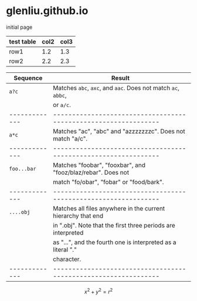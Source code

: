 # glenliu.github.io
initial page

|test table|col2|col3|
|----------|----|----|
|row1      |1.2|1.3|
|row2       |2.2|2.3|


|  Sequence   | Result                                                        |
|-------------|---------------------------------------------------------------|
| `a?c` <br>      | Matches `abc`, `axc`, and `aac`. Does not match `ac`, `abbc`,<br> | 
|             | or `a/c`.                                                     |
|-------------|---------------------------------------------------------------|
| `a*c`       | Matches "ac", "abc" and "azzzzzzzc". Does not match "a/c".    |
|-------------|---------------------------------------------------------------|
| `foo...bar` | Matches "foobar", "fooxbar", and "fooz/blaz/rebar". Does not <br> |
|    <br>         | match "fo/obar", "fobar" or "food/bark".                      |
|-------------|---------------------------------------------------------------|
| `....obj` <br>  | Matches all files anywhere in the current hierarchy that end  <br>|
|   <br>          | in ".obj". Note that the first three periods are interpreted  <br>|
|   <br>          | as "...", and the fourth one is interpreted as a literal "."  <br>|
|   <br>          | character.                                                    |
|-------------|---------------------------------------------------------------|

$$ x^2+y^2=r^2 $$


